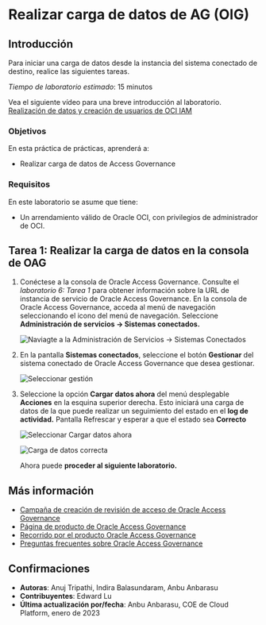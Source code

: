 # Realizar carga de datos de AG (OIG)

## Introducción

Para iniciar una carga de datos desde la instancia del sistema conectado de destino, realice las siguientes tareas.

_Tiempo de laboratorio estimado_: 15 minutos

Vea el siguiente vídeo para una breve introducción al laboratorio. [Realización de datos y creación de usuarios de OCI IAM](videohub:1_009fisy0)

### Objetivos

En esta práctica de prácticas, aprenderá a:

*   Realizar carga de datos de Access Governance

### Requisitos

En este laboratorio se asume que tiene:

*   Un arrendamiento válido de Oracle OCI, con privilegios de administrador de OCI.

## Tarea 1: Realizar la carga de datos en la consola de OAG

1.  Conéctese a la consola de Oracle Access Governance. Consulte el _laboratorio 6: Tarea 1_ para obtener información sobre la URL de instancia de servicio de Oracle Access Governance. En la consola de Oracle Access Governance, acceda al menú de navegación seleccionando el icono del menú de navegación. Seleccione **Administración de servicios → Sistemas conectados.**
    
    ![Naviagte a la Administración de Servicios → Sistemas Conectados](images/connected-systems.png)
    
2.  En la pantalla **Sistemas conectados**, seleccione el botón **Gestionar** del sistema conectado de Oracle Access Governance que desea gestionar.
    
    ![Seleccionar gestión](images/manage.png)
    
3.  Seleccione la opción **Cargar datos ahora** del menú desplegable **Acciones** en la esquina superior derecha. Esto iniciará una carga de datos de la que puede realizar un seguimiento del estado en el **log de actividad.** Pantalla Refrescar y esperar a que el estado sea **Correcto**
    
    ![Seleccionar Cargar datos ahora](images/select-actions.png)
    
    ![Carga de datos correcta](images/load-data.png)
    
    Ahora puede **proceder al siguiente laboratorio.**
    

## Más información

*   [Campaña de creación de revisión de acceso de Oracle Access Governance](https://docs.oracle.com/en/cloud/paas/access-governance/pdapg/index.html)
*   [Página de producto de Oracle Access Governance](https://www.oracle.com/security/cloud-security/access-governance/)
*   [Recorrido por el producto Oracle Access Governance](https://www.oracle.com/webfolder/s/quicktours/paas/pt-sec-access-governance/index.html)
*   [Preguntas frecuentes sobre Oracle Access Governance](https://www.oracle.com/security/cloud-security/access-governance/faq/)

## Confirmaciones

*   **Autoras**: Anuj Tripathi, Indira Balasundaram, Anbu Anbarasu
*   **Contribuyentes**: Edward Lu
*   **Última actualización por/fecha**: Anbu Anbarasu, COE de Cloud Platform, enero de 2023